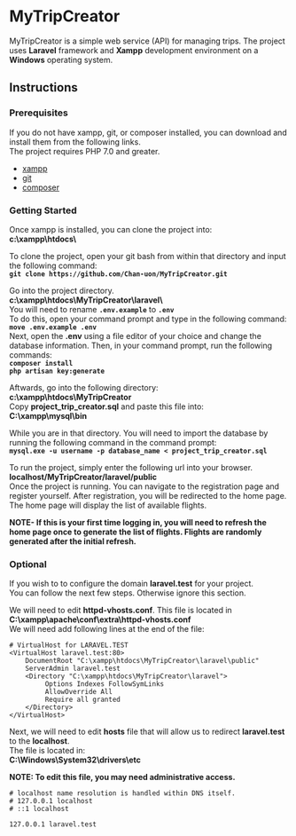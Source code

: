 # MyTripCreator
MyTripCreator is a simple web service (API) for managing trips.
The project uses **Laravel** framework and **Xampp** development
environment on a **Windows** operating system.

## Instructions
### Prerequisites
If you do not have xampp, git, or composer installed,
you can download and install them from the following links.<br/>
The project requires PHP 7.0  and greater.
* [xampp](https://www.apachefriends.org/index.html)
* [git](https://git-scm.com/downloads)
* [composer](https://getcomposer.org/download/)

### Getting Started
Once xampp is installed, you can clone the project into:<br/>
**c:\\xampp\\htdocs\\**

To clone the project, open your git bash from within that directory
and input the following command:<br/>
**`git clone https://github.com/Chan-uon/MyTripCreator.git`**

Go into the project directory.<br/>
**c:\\xampp\\htdocs\\MyTripCreator\\laravel\\**<br/>
You will need to rename **`.env.example`**  to  **`.env`**<br/>
To do this, open your command prompt and type in the following command:<br/>
**`move .env.example .env`**<br/>
Next, open the **.env** using a file editor of your choice
and change the database information.
Then, in your command prompt, run the following commands:<br/>
**`composer install`**<br/>
**`php artisan key:generate`**<br/>

Aftwards, go into the following directory:<br/>
**c:\\xampp\\htdocs\\MyTripCreator**<br/>
Copy **project_trip_creator.sql** and paste this file into:<br/>
**C:\xampp\mysql\bin**<br/>

While you are in that directory. You will need to import
the database by running the following command in the command prompt:<br/>
**`mysql.exe -u username -p database_name < project_trip_creator.sql`**<br/>

To run the project, simply enter the following url into your browser.<br/>
**localhost/MyTripCreator/laravel/public**<br/>
Once the project is running. You can navigate to the registration page
and register yourself. After registration, you will be redirected to the home page.
The home page will display the list of available flights.<br/>

**NOTE- If this is your first time logging in, you will need to
refresh the home page once to generate the list of flights.
Flights are randomly generated after the initial refresh.**<br/>

### Optional
If you wish to  to configure the domain **laravel.test** for your project.<br/>
You can follow the next few steps. Otherwise ignore this section.<br/>

We will need to edit **httpd-vhosts.conf**. This file is located in<br/>
**C:\\xampp\\apache\\conf\\extra\\httpd-vhosts.conf**<br/>
We will need  add following lines at the end of the file:
```
# VirtualHost for LARAVEL.TEST
<VirtualHost laravel.test:80>
    DocumentRoot "C:\xampp\htdocs\MyTripCreator\laravel\public"
    ServerAdmin laravel.test
    <Directory "C:\xampp\htdocs\MyTripCreator\laravel">
         Options Indexes FollowSymLinks
         AllowOverride All
         Require all granted
    </Directory>
</VirtualHost>
```
Next, we will need to edit **hosts** file that will allow us to
redirect **laravel.test** to the **localhost**.<br/>
The file is located in:<br/>
**C:\\Windows\\System32\\drivers\\etc**

**NOTE: To edit this file, you may need administrative access.**
```
# localhost name resolution is handled within DNS itself.
# 127.0.0.1 localhost
# ::1 localhost

127.0.0.1 laravel.test
```